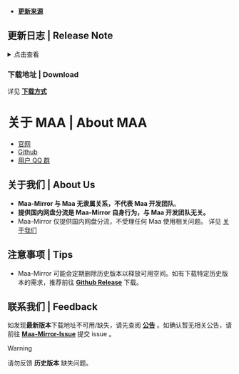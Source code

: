 - **[更新来源](https://github.com/MaaAssistantArknights/MaaAssistantArknights/releases/v5.12.3)**

## 更新日志 | Release Note
<details>

<summary>点击查看</summary>

### 停不下来了 | Highlight

* Base navigation fixes for the overseas clients

### 新增 | New

* 繁中服更新活動導航"懷黍離" (#11592)  By XuQingTW

### 修复 | Fix

* 繁中服-生息演算中，完成生存週期畫面、大地圖畫面卡住 (#11649)  By momomochi987
* 繁中服 生息演算讀檔畫面卡住 (#11646)  By momomochi987
* 基建修复4 识别不到缩小状态下的后两个宿舍  By ABA2396
* 38c8dd8 68357b9 modified base tasks in Official. Global needs custom ROI to work  By Constrat
* 380bf68 modified Base Infrast Siege for all clients. Reverting for global and co.  By Constrat

### 文档 | Docs

* README 移除 MaaX，更换前端仓库地址 (#11636)  By Rbqwow

### 其他 | Other

* 補上繁中服的加工站、訓練室相關內容 (#11648)  By momomochi987
* 调整基建宿舍阈值  By ABA2396
* 调整基建发电站阈值  By ABA2396

**Full Changelog**: [v5.12.2 -> v5.12.3](https://github.com/MaaAssistantArknights/MaaAssistantArknights/compare/v5.12.2...v5.12.3)


</details>

### 下载地址 | Download
详见 **[下载方式](https://weinibuliu.github.io/post/2.html)**

# 关于 MAA | About MAA
- [官网](https://maa.plus)
- [Github](https://github.com/MaaAssistantArknights/MaaAssistantArknights)
- [用户 QQ 群](https://ota.maa.plus/MaaAssistantArknights/api/qqgroup)

## 关于我们 | About Us
- **Maa-Mirror 与 Maa 无隶属关系，不代表 Maa 开发团队**。
- **提供国内网盘分流是 Maa-Mirror 自身行为，与 Maa 开发团队无关。**
- Maa-Mirror 仅提供国内网盘分流，不受理任何 Maa 使用相关问题。
详见 [关于我们]()

## 注意事项 | Tips
- Maa-Mirror 可能会定期删除历史版本以释放可用空间。如有下载特定历史版本的需求，推荐前往 **[Github Release](https://github.com/MaaAssistantArknights/MaaAssistantArknights/releases)** 下载。

## 联系我们 | Feedback
如发现**最新版本**下载地址不可用/缺失，请先查阅 **[公告](https://weinibuliu.github.io/post/1.html)** 。如确认暂无相关公告，请前往 **[Maa-Mirror-Issue](https://github.com/weinibuliu/Maa-Mirror-Issue)** 提交 issue 。
>[!WARNING]
请勿反馈 **历史版本** 缺失问题。

